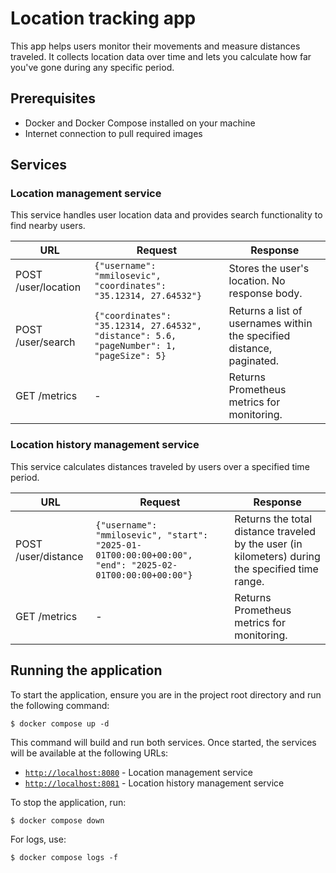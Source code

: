 # Location tracking app

This app helps users monitor their movements and measure distances traveled. It collects location data over time and lets you calculate how far you've gone during any specific period.

## Prerequisites

- Docker and Docker Compose installed on your machine
- Internet connection to pull required images

## Services

### Location management service

This service handles user location data and provides search functionality to find nearby users.

URL | Request | Response
--- | --- | ---
POST /user/location | `{"username": "mmilosevic", "coordinates": "35.12314, 27.64532"}` | Stores the user's location. No response body.
POST /user/search | `{"coordinates": "35.12314, 27.64532", "distance": 5.6, "pageNumber": 1, "pageSize": 5}` | Returns a list of usernames within the specified distance, paginated.
GET /metrics | - | Returns Prometheus metrics for monitoring.

### Location history management service

This service calculates distances traveled by users over a specified time period.

URL | Request | Response
--- | --- | ---
POST /user/distance | `{"username": "mmilosevic", "start": "2025-01-01T00:00:00+00:00", "end": "2025-02-01T00:00:00+00:00"}` | Returns the total distance traveled by the user (in kilometers) during the specified time range.
GET /metrics | - | Returns Prometheus metrics for monitoring.

## Running the application

To start the application, ensure you are in the project root directory and run the following command:

```
$ docker compose up -d
```

This command will build and run both services. Once started, the services will be available at the following URLs:
- [`http://localhost:8080`](http://localhost:8080) - Location management service
- [`http://localhost:8081`](http://localhost:8081) - Location history management service

To stop the application, run:

```
$ docker compose down
```

For logs, use:

```
$ docker compose logs -f
```